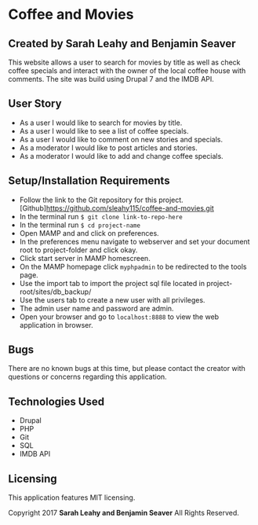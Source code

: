 # Coffee and Movies

## Created by Sarah Leahy and Benjamin Seaver

  This website allows a user to search for movies by title as well as check coffee specials and interact with the owner of the local coffee house with comments. The site was build using Drupal 7 and the IMDB API.

## User Story

* As a user I would like to search for movies by title.
* As a user I would like to see a list of coffee specials.
* As a user I would like to comment on new stories and specials.
* As a moderator I would like to post articles and stories.
* As a moderator I would like to add and change coffee specials.

## Setup/Installation Requirements

  * Follow the link to the Git repository for this project. [Github]https://github.com/sleahy115/coffee-and-movies.git
  * In the terminal run `$ git clone link-to-repo-here`
  * In the terminal run `$ cd project-name`
  * Open MAMP and and click on preferences.
  * In the preferences menu navigate to webserver and set your document root to project-folder and click okay.
  * Click start server in MAMP homescreen.
  * On the MAMP homepage click `myphpadmin` to be redirected to the tools page.
  * Use the import tab to import the project sql file located in project-root/sites/db_backup/
  * Use the users tab to create a new user with all privileges.
  * The admin user name and password are admin.
  * Open your browser and go to `localhost:8888` to view the web application in browser.

## Bugs

There are no known bugs at this time, but please contact the creator with questions or concerns regarding this application.

## Technologies Used
* Drupal
* PHP
* Git
* SQL
* IMDB API

## Licensing
This application features MIT licensing.

Copyright 2017 **Sarah Leahy and Benjamin Seaver** All Rights Reserved.
